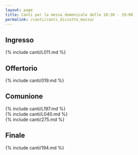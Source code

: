 ```yaml
---
layout: page
title: Canti per la messa domenicale delle 18:30 - 19:00
permalink: /canti/canti_diciotto_mezza/
---
```


## Ingresso
{% include canti/L011.md %}   

## Offertorio
{% include canti/019.md %}   

## Comunione   
{% include canti/L197.md %}   
{% include canti/L040.md %}    
{% include canti/275.md %}    

## Finale
{% include canti/194.md %}   
